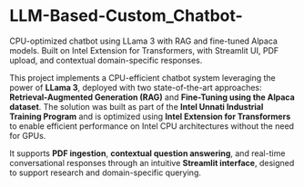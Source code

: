 # LLM-Based-Custom_Chatbot-
CPU-optimized chatbot using LLama 3 with RAG and fine-tuned Alpaca models. Built on Intel Extension for Transformers, with Streamlit UI, PDF upload, and contextual domain-specific responses.

This project implements a CPU-efficient chatbot system leveraging the power of **LLama 3**, deployed with two state-of-the-art approaches: **Retrieval-Augmented Generation (RAG)** and **Fine-Tuning using the Alpaca dataset**. The solution was built as part of the **Intel Unnati Industrial Training Program** and is optimized using **Intel Extension for Transformers** to enable efficient performance on Intel CPU architectures without the need for GPUs.

It supports **PDF ingestion**, **contextual question answering**, and real-time conversational responses through an intuitive **Streamlit interface**, designed to support research and domain-specific querying.

